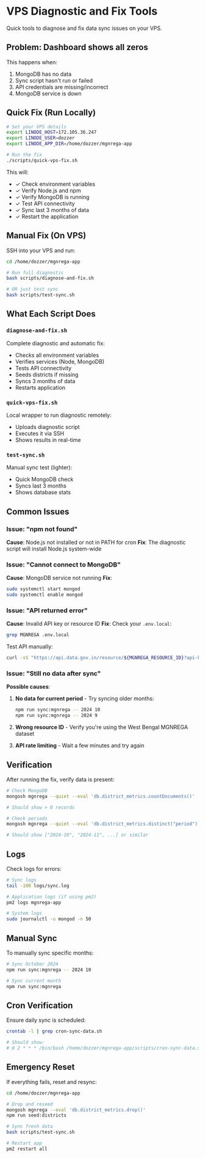 # VPS Diagnostic and Fix Tools

Quick tools to diagnose and fix data sync issues on your VPS.

## Problem: Dashboard shows all zeros

This happens when:
1. MongoDB has no data
2. Sync script hasn't run or failed
3. API credentials are missing/incorrect
4. MongoDB service is down

## Quick Fix (Run Locally)

```bash
# Set your VPS details
export LINODE_HOST=172.105.36.247
export LINODE_USER=dozzer
export LINODE_APP_DIR=/home/dozzer/mgnrega-app

# Run the fix
./scripts/quick-vps-fix.sh
```

This will:
- ✓ Check environment variables
- ✓ Verify Node.js and npm
- ✓ Verify MongoDB is running
- ✓ Test API connectivity
- ✓ Sync last 3 months of data
- ✓ Restart the application

## Manual Fix (On VPS)

SSH into your VPS and run:

```bash
cd /home/dozzer/mgnrega-app

# Run full diagnostic
bash scripts/diagnose-and-fix.sh

# OR just test sync
bash scripts/test-sync.sh
```

## What Each Script Does

### `diagnose-and-fix.sh`
Complete diagnostic and automatic fix:
- Checks all environment variables
- Verifies services (Node, MongoDB)
- Tests API connectivity
- Seeds districts if missing
- Syncs 3 months of data
- Restarts application

### `quick-vps-fix.sh`
Local wrapper to run diagnostic remotely:
- Uploads diagnostic script
- Executes it via SSH
- Shows results in real-time

### `test-sync.sh`
Manual sync test (lighter):
- Quick MongoDB check
- Syncs last 3 months
- Shows database stats

## Common Issues

### Issue: "npm not found"
**Cause**: Node.js not installed or not in PATH for cron
**Fix**: The diagnostic script will install Node.js system-wide

### Issue: "Cannot connect to MongoDB"
**Cause**: MongoDB service not running
**Fix**: 
```bash
sudo systemctl start mongod
sudo systemctl enable mongod
```

### Issue: "API returned error"
**Cause**: Invalid API key or resource ID
**Fix**: Check your `.env.local`:
```bash
grep MGNREGA .env.local
```

Test API manually:
```bash
curl -sS "https://api.data.gov.in/resource/${MGNREGA_RESOURCE_ID}?api-key=${MGNREGA_API_KEY}&format=json&limit=1"
```

### Issue: "Still no data after sync"
**Possible causes**:
1. **No data for current period** - Try syncing older months:
   ```bash
   npm run sync:mgnrega -- 2024 10
   npm run sync:mgnrega -- 2024 9
   ```

2. **Wrong resource ID** - Verify you're using the West Bengal MGNREGA dataset

3. **API rate limiting** - Wait a few minutes and try again

## Verification

After running the fix, verify data is present:

```bash
# Check MongoDB
mongosh mgnrega --quiet --eval 'db.district_metrics.countDocuments()'

# Should show > 0 records

# Check periods
mongosh mgnrega --quiet --eval 'db.district_metrics.distinct("period")'

# Should show ["2024-10", "2024-11", ...] or similar
```

## Logs

Check logs for errors:
```bash
# Sync logs
tail -100 logs/sync.log

# Application logs (if using pm2)
pm2 logs mgnrega-app

# System logs
sudo journalctl -u mongod -n 50
```

## Manual Sync

To manually sync specific months:
```bash
# Sync October 2024
npm run sync:mgnrega -- 2024 10

# Sync current month
npm run sync:mgnrega
```

## Cron Verification

Ensure daily sync is scheduled:
```bash
crontab -l | grep cron-sync-data.sh

# Should show:
# 0 2 * * * /bin/bash /home/dozzer/mgnrega-app/scripts/cron-sync-data.sh
```

## Emergency Reset

If everything fails, reset and resync:
```bash
cd /home/dozzer/mgnrega-app

# Drop and reseed
mongosh mgnrega --eval 'db.district_metrics.drop()'
npm run seed:districts

# Sync fresh data
bash scripts/test-sync.sh

# Restart app
pm2 restart all
```
